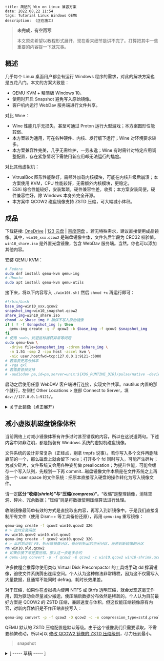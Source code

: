```
title: 简陋的 Win on Linux 兼容方案
date: 2022.08.22 11:54
tags: Tutorial Linux Windows QEMU
description: （正在施工）
```

> **未完成，有空再写**
>
> 本文原先希望以教程形式展开，现在看来细节是讲不完了。打算把其中一些重要的内容提一下就完事。

## 概述

几乎每个 Linux 桌面用户都会有运行 Windows 程序的需求，对此的解决方案也是五花八门。本文的方案大致是：

- QEMU KVM + 精简版 Windows 10。
- 使用时开启 Snapshot 避免写入原始镜像。
- 客户机内运行 WebDav 服务端进行文件共享。

对比 Wine：

- Wine 性能几乎无损失，甚至可通过 Proton 运行大型游戏；本方案图形性能较弱。
- 本方案较为通用，可在各种硬件、内核、发行版下运行；Wine 对环境要求较多。
- 本方案兼容性完美，几乎无需维护，一劳永逸；Wine 有时需针对特定应用调整配置，存在紧急情况下需使用新应用却无法运行的尴尬。

对比其他虚拟机：

- VitrualBox 图形性能略好，需额外加载内核模块，可能在内核升级后崩溃；本方案使用 KVM，CPU 性能较好，无需额外内核模块，更稳定。
- ESXi 综合性能较好，安装繁琐，硬件兼容性差，收费；本方案安装简便，硬件兼容性好，除 Windows 本身外完全开源。
- 本方案中 QCOW2 磁盘镜像支持 ZSTD 压缩，可大幅减小体积。

## 成品

下载链接: [OneDrive](https://1drv.ms/u/s!AndLPYbx5v06kh_hMRzLhgoTqOvN) | [123 云盘](https://www.123pan.com/s/SfI0Vv-yDEhd) | [百度网盘](https://pan.baidu.com/s/1M0zD537bNU5i78pcIyYk_w) 。若无特殊需求，建议直接使用成品镜像。其中，`win10_xxx.qcow2` 是磁盘镜像主体，文件名后半段为 CRC32 校验值。`win10_share.iso` 是外置光盘镜像，包含 WebDav 服务端。当然，你也可以添加其他内容。

安装 QEMU KVM：

```sh
# Fedora
sudo dnf install qemu-kvm qemu-img
# Ubuntu
sudo apt install qemu-kvm qemu-utils
```

接下来，将以下内容写入 `./win10(.sh)` 然后 `chmod +x` 再运行即可：

```sh
#!/bin/bash
base_img=win10_xxx.qcow2
snapshot_img=win10_snapshot.qcow2
share_img=win10_share.iso
chmod -w $base_img # 确保不写入原始镜像
if [ ! -f $snapshot_img ]; then
  qemu-img create -q -F qcow2 -b $base_img -f qcow2 $snapshot_img
fi
# 使用 sudo，规避鼠标捕获异常等问题
sudo qemu-kvm \
  -drive file=$snapshot_img -cdrom $share_img \
  -m 1.5G -smp 2 -cpu host -accel kvm \
  -nic user,hostfwd=tcp:127.0.0.1:9121-:5000
# 若需要更高分辨率
# -vga qxl
# 若需要音频支持
# -audiodev pa,id=pa,server=unix:${XDG_RUNTIME_DIR}/pulse/native -device intel-hda -device hda-duplex,audiodev=pa,mixer=off
```

启动之后使用任意 WebDAV 客户端进行连接，实现文件共享。nautilus 内置的那个就行，左侧栏 Other Locations > 底部 Connect to Server，填 `dav://127.0.0.1:9121/`。

<details>
<summary> 关于此镜像（点击展开） </summary>

```
* 未激活。个人认为这不影响使用，且 KMS 激活存在过期的麻烦。
* 默认 Administrator 账户，禁用 UAC 等几乎所有安全相关功能。
* 注销后立刻自动登录，方便在外置光盘镜像中修改分辨率和缩放设置。
* 集成常用运行库和精简版输入法，不加入额外内容。建议将自定义内容写入外置光盘镜像。
* 使用中文版系统，因为国内某些软件在英文系统下会出现问题。也许你可以使用 Tiny10 自己做一个。

----- 更新日志 -----
* 20220904：修复输入法无法输入全角符号，修复IE主页破坏提示。

----- 集成内容 -----
* .NET Framework (2.0, 3.0, 3.5, 4.6) * (32, 64)
* MS Visual C++ Redist (2005, 2008, 2010, 2013, 2015-2022) * (32, 64)
* 搜狗五笔输入法 (支持拼音)

----- 来源信息 -----
安装镜像: Windows 10 三杰版 LTSB 2016 SE http://wuyou.net/forum.php?mod=viewthread&tid=411792
输入法: 搜狗五笔输入法 v5.2 正式版 for All Windows http://wuyou.net/forum.php?mod=viewthread&tid=428671
WebDav 服务端: DUFS https://github.com/sigoden/dufs
```

</details>

## 减小虚拟机磁盘镜像体积

当前网络上对减小镜像体积有许多过时甚至错误的内容，所以在这说道两句。下述内容中如非注明，都是指装有 Windows 系统的虚拟机磁盘镜像。

文件系统的设计非常复杂（正经点，别拿 tmpfs 说事）。若你写入多个文件再删除靠前的一个，那么磁盘上就会留下 hole；打开多个 fd 同时写入，可能产生碎片；为减少碎片，文件系统又会用各种姿势做 preallocation；为提升性能，可能会缓存一个写入队列，先规划一下再 commit...磁盘镜像文件本质是在文件系统之上再造一个 user space 的文件系统：把原本直接写入硬盘的操作转化为写入镜像文件。

请一定**区分“收缩(_shrink_)”与“压缩(_compress_)”**。“收缩”是整理镜像，消除空洞、碎片、冗余数据；“压缩”则是将数据使用压缩算法进行处理。

收缩镜像最简单有效的方式是直接取出内容，再写入到新镜像中。于是我们直接复制所有文件（使用 Dism++ 等工具备份还原），再用 `qemu-img` 重写镜像：

```sh
qemu-img create -f qcow2 win10.qcow2 32G
# > 此时安装系统
mv win10.qcow2 win10.old.qcow2
qemu-img create -f qcow2 win10.qcow2 32G
# > 此时启动到 PE，拆分原镜像分区，备份到拆出的空闲分区，还原到新镜像的分区
rm win10.old.qcow2
# 如果你接下来还要压缩，那么这一步是多余的
# qemu-img convert -p -f qcow2 -O qcow2 -c win10.qcow2 win10-shrink.qcow2
```

许多教程会推荐你使用类似 Virtual Disk Precompactor 的工具或手动 dd 撑满镜像，迫使文件系统腾出连续空间。个人认为这种做法非常糟糕，因为这不仅需写入大量数据，且通常不能同时 defrag，耗时长效果差。

对于压缩，如果你在虚拟机内使用 NTFS 或 Btrfs 透明压缩，就会发现这毫无作用，因为驱动会尽量减少搬运，使压缩后数据分布依然是稀疏的。个人认为目前最好方案是 QCOW2 的 ZSTD 压缩，兼顾速度与体积。但这仅能压缩镜像原有内容，对新内容依旧是不作压缩直接写入：

```sh
qemu-img convert -p -f qcow2 -O qcow2 -c -o compression_type=zstd,preallocation=off win10.qcow2 win10-zstd.qcow2
```

QEMU 默认的 ZSTD 压缩配置是默认等级。由于这个镜像我们只需要读取，不需要频繁改动，所以可以 [修改 QCOW2 镜像的 ZSTD 压缩级别](/./post/202206112353)，尽力压到最小。

> snapshot

<details>
<summary> [ ----- 草稿 ----- ] </summary>

```sh
#!/bin/bash

base_img=/run/media/kkocdko/data/win/pkgs/sys-imgs/win10_d936163a.qcow2
share_img=/run/media/kkocdko/data/win/pkgs/sys-imgs/win10_share_kk.iso
tmpfs_dir=/home/kkocdko/misc/tmpfs
snapshot_img=$tmpfs_dir/win10_snapshot.qcow2
if [ ! -d $tmpfs_dir ]; then
  /home/kkocdko/misc/apps/ramdisk
fi
if [ ! -f $snapshot_img ]; then
  qemu-img create -q -F qcow2 -b $base_img -f qcow2 $snapshot_img
  echo a new qemu snapshot image was created
fi
export QEMU_AUDIO_DRV=alsa
# use sudo, weaken the input grab
sudo qemu-kvm \
  -drive file=$snapshot_img -cdrom $share_img \
  -m 1.5G -smp 2 -cpu host -accel kvm \
  -nic user,hostfwd=tcp:127.0.0.1:9121-:5000
# -audiodev pa,id=pa,server=unix:${XDG_RUNTIME_DIR}/pulse/native -device intel-hda -device hda-duplex,audiodev=pa,mixer=off
```

0. 目录，起源
1. 选型：比较方案，协议限制
2. 制作：配置选项，选择镜像，装载，调整缩放
3. 交互：文件共享，网络
4. 应用：常用软件与技巧，搜狗五笔输入法
5. 优化：快照，差分，减小镜像体积，纯净化

```sh
mkisofs -udf -o share.iso ./share # use udf to support long file name

qemu-img create -f qcow2 win10.qcow2 32G
qemu-img convert -p -f qcow2 -O qcow2 -c -o compression_type=zstd,preallocation=off win10.qcow2 win10-zstd.qcow2
qemu-img create -q -F qcow2 -b win10.qcow2 -f qcow2 snapshot.qcow2

qemu-kvm -cdrom /run/media/kkocdko/data/win/pkgs/WinPE/WePE_2.2_10-64.iso -drive file=win10.qcow2 -drive file=share.iso,media=cdrom -boot once=d -m 1.5G -cpu host -accel kvm -smp 2

qemu-kvm -cdrom /run/media/kkocdko/data/win/pkgs/WinPE/WePE_2.2_10-64.iso -drive file=/run/media/kkocdko/data/win/pkgs/sys-imgs/win10_22b7d436.qcow2 -boot once=d -m 2G -cpu host -accel kvm -smp 4

sudo qemu-kvm -cdrom /run/media/kkocdko/data/win/pkgs/WinPE/WePE_2.2_10-64.iso -drive file=/run/media/kkocdko/data/win/pkgs/sys-imgs/win10_22b7d436.qcow2 -drive file=/home/kkocdko/misc/reg/share.iso,media=cdrom -boot once=d -m 2G -cpu host -accel kvm -smp 4


删除显示器设置： # HKEY_LOCAL_MACHINE\SYSTEM\ControlSet001\Control\GraphicsDrivers\Configuration\MSBDD...
自动启动挂载光盘中的 batch

sudo qemu-kvm -drive file=win10.qcow2 -m 2G -cpu host -accel kvm -smp 4

ide channel limit, if too many cdrom mount ,error
qemu-img create -q -F qcow2 -b /run/media/kkocdko/data/win/pkgs/sys-imgs/win10_4006825f.qcow2 -f qcow2 ./win10_snapshot.qcow2
sudo qemu-kvm -cdrom /run/media/kkocdko/data/win/pkgs/WinPE/WePE_2.2_10-64.iso -drive file=./win10.qcow2 -drive file=./win10_snapshot.qcow2 -drive file=./share.qcow2 -boot order=d -m 1.5G -smp 2 -cpu host -accel kvm
```

| Scale | DPI | DPI (Hex) | Name        |
| ----- | --- | --------- | ----------- |
| 100 % | 96  | 0x0060    | default     |
| 125 % | 120 | 0x0078    | medium      |
| 150 % | 144 | 0x0090    | larger      |
| 200 % | 192 | 0x00c0    | extra-large |
| 250 % | 240 | 0x00f0    | custom      |
| 300 % | 288 | 0x0120    | custom      |
| 400 % | 384 | 0x0180    | custom      |
| 500 % | 480 | 0x01e0    | custom      |

```
Windows Registry Editor Version 5.00

[HKEY_LOCAL_MACHINE\SOFTWARE\Microsoft\Windows NT\CurrentVersion\Winlogon]
"DefaultUserName"="Administrator"
"DefaultPassword"=""
"AutoAdminLogon"="1"
"ForceAutoLogon"=dword:00000001
"ForceUnlockLogon"=dword:00000001

[HKEY_CURRENT_USER\SOFTWARE\Microsoft\Windows\CurrentVersion\Explorer\Serialize]
"StartupDelayInMSec"=dword:00000000
```

https://docs.microsoft.com/en-us/windows-hardware/manufacture/desktop/dpi-related-apis-and-registry-settings

</details>
